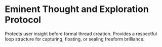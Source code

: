 # Eminent Thought and Exploration Protocol

Protects user insight before formal thread creation. Provides a respectful loop structure for capturing, floating, or sealing freeform brilliance.